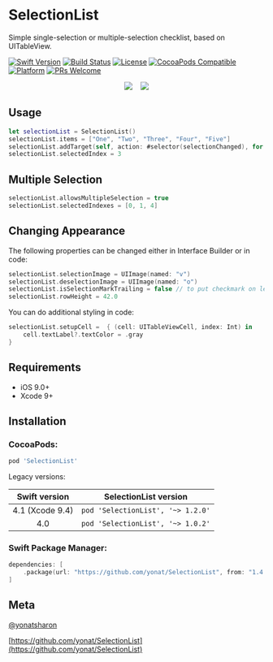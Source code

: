 # SelectionList
Simple single-selection or multiple-selection checklist, based on UITableView.

[![Swift Version][swift-image]][swift-url]
[![Build Status][travis-image]][travis-url]
[![License][license-image]][license-url]
[![CocoaPods Compatible](https://img.shields.io/cocoapods/v/SelectionList.svg)](https://img.shields.io/cocoapods/v/SelectionList.svg)  
[![Platform](https://img.shields.io/cocoapods/p/SelectionList.svg?style=flat)](http://cocoapods.org/pods/SelectionList)
[![PRs Welcome](https://img.shields.io/badge/PRs-welcome-brightgreen.svg?style=flat-square)](http://makeapullrequest.com)

<p align="center">
<img src="Screenshots/SelectionList.png">&nbsp;&nbsp;&nbsp;&nbsp;<img src="Screenshots/SelectionListStandard.png">
</p>

## Usage

```swift
let selectionList = SelectionList()
selectionList.items = ["One", "Two", "Three", "Four", "Five"]
selectionList.addTarget(self, action: #selector(selectionChanged), for: .valueChanged)
selectionList.selectedIndex = 3
```

## Multiple Selection

```swift
selectionList.allowsMultipleSelection = true
selectionList.selectedIndexes = [0, 1, 4]
```

## Changing Appearance

The following properties can be changed either in Interface Builder or in code:

```swift
selectionList.selectionImage = UIImage(named: "v")
selectionList.deselectionImage = UIImage(named: "o")
selectionList.isSelectionMarkTrailing = false // to put checkmark on left side
selectionList.rowHeight = 42.0
```

You can do additional styling in code:

```swift
selectionList.setupCell =  { (cell: UITableViewCell, index: Int) in
    cell.textLabel?.textColor = .gray
}
```

## Requirements

- iOS 9.0+
- Xcode 9+

## Installation

### CocoaPods:

```ruby
pod 'SelectionList'
```

Legacy versions:

| Swift version | SelectionList version |
| :---: | :---: |
| 4.1 (Xcode 9.4) | `pod 'SelectionList', '~> 1.2.0'` |
| 4.0 | `pod 'SelectionList', '~> 1.0.2'` |

### Swift Package Manager:

```swift
dependencies: [
    .package(url: "https://github.com/yonat/SelectionList", from: "1.4.0")
]
```

## Meta

[@yonatsharon](https://twitter.com/yonatsharon)

[https://github.com/yonat/SelectionList](https://github.com/yonat/SelectionList)

[swift-image]:https://img.shields.io/badge/swift-4.2-orange.svg
[swift-url]: https://swift.org/
[license-image]: https://img.shields.io/badge/License-MIT-blue.svg
[license-url]: LICENSE.txt
[travis-image]: https://img.shields.io/travis/dbader/node-datadog-metrics/master.svg?style=flat-square
[travis-url]: https://travis-ci.org/dbader/node-datadog-metrics
[codebeat-image]: https://codebeat.co/badges/c19b47ea-2f9d-45df-8458-b2d952fe9dad
[codebeat-url]: https://codebeat.co/projects/github-com-vsouza-awesomeios-com
